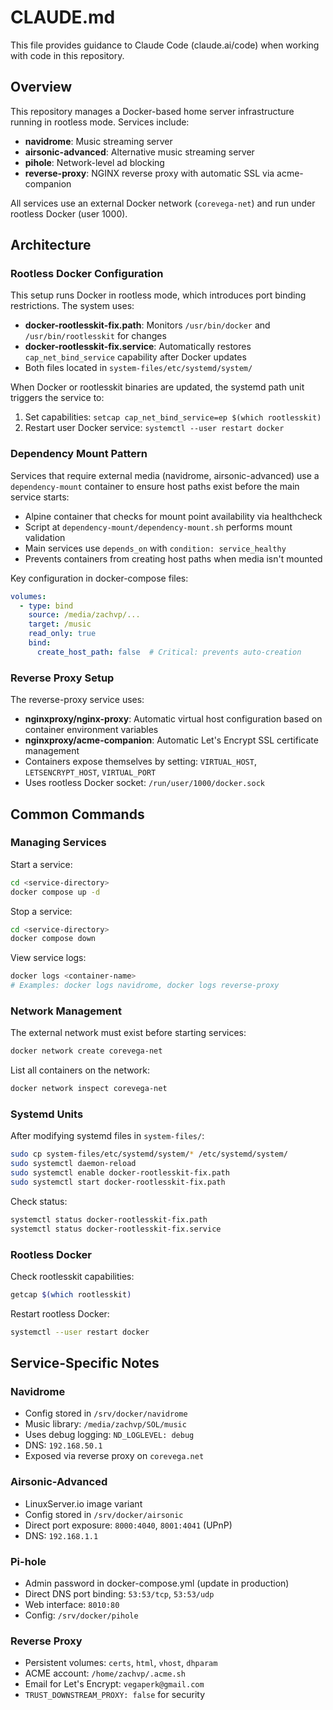 # CLAUDE.md

This file provides guidance to Claude Code (claude.ai/code) when working with code in this repository.

## Overview

This repository manages a Docker-based home server infrastructure running in rootless mode. Services include:
- **navidrome**: Music streaming server
- **airsonic-advanced**: Alternative music streaming server
- **pihole**: Network-level ad blocking
- **reverse-proxy**: NGINX reverse proxy with automatic SSL via acme-companion

All services use an external Docker network (`corevega-net`) and run under rootless Docker (user 1000).

## Architecture

### Rootless Docker Configuration

This setup runs Docker in rootless mode, which introduces port binding restrictions. The system uses:
- **docker-rootlesskit-fix.path**: Monitors `/usr/bin/docker` and `/usr/bin/rootlesskit` for changes
- **docker-rootlesskit-fix.service**: Automatically restores `cap_net_bind_service` capability after Docker updates
- Both files located in `system-files/etc/systemd/system/`

When Docker or rootlesskit binaries are updated, the systemd path unit triggers the service to:
1. Set capabilities: `setcap cap_net_bind_service=ep $(which rootlesskit)`
2. Restart user Docker service: `systemctl --user restart docker`

### Dependency Mount Pattern

Services that require external media (navidrome, airsonic-advanced) use a `dependency-mount` container to ensure host paths exist before the main service starts:
- Alpine container that checks for mount point availability via healthcheck
- Script at `dependency-mount/dependency-mount.sh` performs mount validation
- Main services use `depends_on` with `condition: service_healthy`
- Prevents containers from creating host paths when media isn't mounted

Key configuration in docker-compose files:
```yaml
volumes:
  - type: bind
    source: /media/zachvp/...
    target: /music
    read_only: true
    bind:
      create_host_path: false  # Critical: prevents auto-creation
```

### Reverse Proxy Setup

The reverse-proxy service uses:
- **nginxproxy/nginx-proxy**: Automatic virtual host configuration based on container environment variables
- **nginxproxy/acme-companion**: Automatic Let's Encrypt SSL certificate management
- Containers expose themselves by setting: `VIRTUAL_HOST`, `LETSENCRYPT_HOST`, `VIRTUAL_PORT`
- Uses rootless Docker socket: `/run/user/1000/docker.sock`

## Common Commands

### Managing Services

Start a service:
```bash
cd <service-directory>
docker compose up -d
```

Stop a service:
```bash
cd <service-directory>
docker compose down
```

View service logs:
```bash
docker logs <container-name>
# Examples: docker logs navidrome, docker logs reverse-proxy
```

### Network Management

The external network must exist before starting services:
```bash
docker network create corevega-net
```

List all containers on the network:
```bash
docker network inspect corevega-net
```

### Systemd Units

After modifying systemd files in `system-files/`:
```bash
sudo cp system-files/etc/systemd/system/* /etc/systemd/system/
sudo systemctl daemon-reload
sudo systemctl enable docker-rootlesskit-fix.path
sudo systemctl start docker-rootlesskit-fix.path
```

Check status:
```bash
systemctl status docker-rootlesskit-fix.path
systemctl status docker-rootlesskit-fix.service
```

### Rootless Docker

Check rootlesskit capabilities:
```bash
getcap $(which rootlesskit)
```

Restart rootless Docker:
```bash
systemctl --user restart docker
```

## Service-Specific Notes

### Navidrome
- Config stored in `/srv/docker/navidrome`
- Music library: `/media/zachvp/SOL/music`
- Uses debug logging: `ND_LOGLEVEL: debug`
- DNS: `192.168.50.1`
- Exposed via reverse proxy on `corevega.net`

### Airsonic-Advanced
- LinuxServer.io image variant
- Config stored in `/srv/docker/airsonic`
- Direct port exposure: `8000:4040`, `8001:4041` (UPnP)
- DNS: `192.168.1.1`

### Pi-hole
- Admin password in docker-compose.yml (update in production)
- Direct DNS port binding: `53:53/tcp`, `53:53/udp`
- Web interface: `8010:80`
- Config: `/srv/docker/pihole`

### Reverse Proxy
- Persistent volumes: `certs`, `html`, `vhost`, `dhparam`
- ACME account: `/home/zachvp/.acme.sh`
- Email for Let's Encrypt: `vegaperk@gmail.com`
- `TRUST_DOWNSTREAM_PROXY: false` for security
